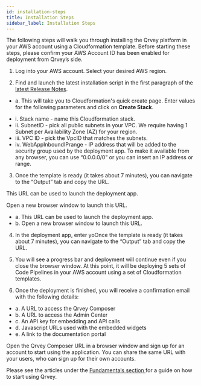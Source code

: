```yaml
---
id: installation-steps
title: Installation Steps
sidebar_label: Installation Steps
---
```


<div style={{textAlign: "justify"}}>

 The following steps will walk you through installing the Qrvey platform in your AWS account using a Cloudformation template. Before starting these steps, please confirm your AWS Account ID has been enabled for deployment from Qrvey’s side.

1. Log into your AWS account. Select your desired AWS region.

2. Find and launch the latest installation script in the first paragraph of the <a href="/docs/release-notes/release-last">latest Release Notes</a>. 

<ul style={{listStyle: 'none'}}>

  <li>a. This will take you to Cloudformation's quick create page. Enter values for the following parameters and click on <b>Create Stack</b>.</li>

</ul>

<ul style={{listStyle: 'none', marginLeft: '20px'}}>

  <li>  i. Stack name - name this Cloudformation stack.</li>

  <li>  ii. SubnetID - pick all public subnets in your VPC. We require having 1 Subnet per Availability Zone (AZ) for your region.</li>

  <li> iii. VPC ID - pick the VpcID that matches the subnets.</li>

  <li> iv. WebAppInboundIPrange - IP address that will be added to the security group used by the deployment app. To make it available from any browser, you can use “0.0.0.0/0” or you can insert an IP address or range.</li>

</ul>

3. Once the template is ready (it takes about 7 minutes), you can navigate to the “Output” tab and copy the URL. 

This URL can be used to launch the deployment app. 

Open a new browser window to launch this URL.

<ul style={{listStyle: 'none'}}>

  <li> a. This URL can be used to launch the deployment app. <br /></li>

  <li>b. Open a new browser window to launch this URL. <br /></li>

</ul>

4. In the deployment app, enter yoOnce the template is ready (it takes about 7 minutes), you can navigate to the “Output” tab and copy the URL. 

5. You will see a progress bar and deployment will continue even if you close the browser window. At this point, it will be deploying 5 sets of Code Pipelines in your AWS account using a set of Cloudformation templates.

6. Once the deployment is finished, you will receive a confirmation email with the following details:

<ul style={{listStyle: 'none'}}>

  <li> a. A URL to access the Qrvey Composer<br /></li>

  <li>b. A URL to access the Admin Center <br /></li>

  <li>c. An API key for embedding and API calls <br /></li>

  <li>d. Javascript URLs used with the embedded widgets<br /></li>

  <li>e. A link to the documentation portal<br /></li>

</ul>

Open the Qrvey Composer URL in a browser window and sign up for an account to start using the application. You can share the same URL with your users, who can sign up for their own accounts.

Please see the articles under the <a href="/docs/fundamentals/qrvey-platform-overview">Fundamentals section </a> for a guide on how to start using Qrvey.

</div>
